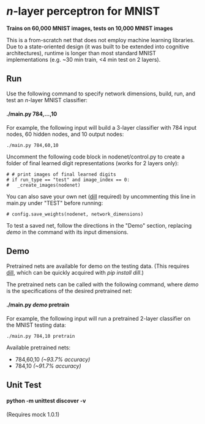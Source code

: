 # *n*-layer perceptron for MNIST
**Trains on 60,000 MNIST images, tests on 10,000 MNIST images**

This is a from-scratch net that does not employ machine learning libraries.  Due to a state-oriented design (it was built to be extended into cognitive architectures), runtime is longer than most standard MNIST implementations (e.g. ~30 min train, <4 min test on 2 layers). 


## Run
Use the following command to specify network dimensions, build, run, and test an *n*-layer MNIST classifier:

#### ./main.py 784,...,10

For example, the following input will build a 3-layer classifier with 784 input nodes, 60 hidden nodes, and 10 output nodes:

    ./main.py 784,60,10

Uncomment the following code block in nodenet/control.py to create a folder of final learned digit representations (works for 2 layers only):

	# # print images of final learned digits
	# if run_type == "test" and image_index == 0:
	# 	_create_images(nodenet)

You can also save your own net ([dill](https://pypi.python.org/pypi/dill) required) by uncommenting this line in main.py under "TEST" before running:

    # config.save_weights(nodenet, network_dimensions)

To test a saved net, follow the directions in the "Demo" section, replacing *demo* in the command with its input dimensions.

## Demo
Pretrained nets are available for demo on the testing data.  (This requires [dill](https://pypi.python.org/pypi/dill), which can be quickly acquired with *pip install dill*.)

The pretrained nets can be called with the following command, where *demo* is the specifications of the desired pretrained net:

#### ./main.py *demo* pretrain

For example, the following input will run a pretrained 2-layer classifier on the MNIST testing data:

    ./main.py 784,10 pretrain

Available pretrained nets:

* 784,60,10 *(~93.7% accuracy)*
* 784,10 *(~91.7% accuracy)*

## Unit Test

#### python -m unittest discover -v

(Requires mock 1.0.1)
